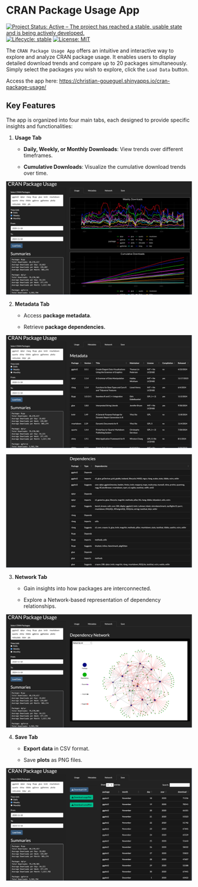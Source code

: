 
<!-- README.md is generated from README.Rmd. Please edit that file -->

# CRAN Package Usage App

<!-- badges: start -->

[![Project Status: Active – The project has reached a stable, usable
state and is being actively
developed.](https://www.repostatus.org/badges/latest/active.svg)](https://www.repostatus.org/#active)
[![Lifecycle:
stable](https://img.shields.io/badge/lifecycle-stable-brightgreen.svg)](https://lifecycle.r-lib.org/articles/stages.html#stable)
[![License:
MIT](https://img.shields.io/badge/License-MIT-blue.svg)](https://opensource.org/licenses/MIT)
<!-- badges: end -->

The `CRAN Package Usage App` offers an intuitive and interactive way to
explore and analyze CRAN package usage. It enables users to display
detailed download trends and compare up to 20 packages simultaneously.
Simply select the packages you wish to explore, click the `Load Data`
button.

Access the app here:
<https://christian-goueguel.shinyapps.io/cran-package-usage/>

## Key Features

The app is organized into four main tabs, each designed to provide
specific insights and functionalities:

1.  **Usage Tab**

    -   **Daily, Weekly, or Monthly Downloads**: View trends over
        different timeframes.

    -   **Cumulative Downloads**: Visualize the cumulative download
        trends over time.

![](Images/app_image.png)

2.  **Metadata Tab**

    -   Access **package metadata**.

    -   Retrieve **package dependencies.**

![](Images/app_image2.png)

![](Images/app_image5.png)

3.  **Network Tab**

    -   Gain insights into how packages are interconnected.

    -   Explore a Network-based representation of dependency
        relationships.

![](Images/app_image3.png)

4.  **Save Tab**

    -   **Export data** in CSV format.

    -   Save **plots** as PNG files.

![](Images/app_image4.png)
